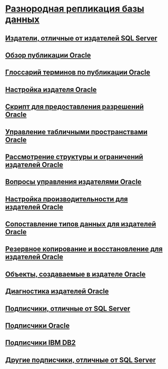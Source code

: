 # [Разнородная репликация базы данных](heterogeneous-database-replication.md)
## [Издатели, отличные от издателей SQL Server](non-sql-server-publishers.md)
## [Обзор публикации Oracle](oracle-publishing-overview.md)
## [Глоссарий терминов по публикации Oracle](glossary-of-terms-for-oracle-publishing.md)
## [Настройка издателя Oracle](configure-an-oracle-publisher.md)
## [Скрипт для предоставления разрешений Oracle](script-to-grant-oracle-permissions.md)
## [Управление табличными пространствами Oracle](manage-oracle-tablespaces.md)
## [Рассмотрение структуры и ограничений издателей Oracle](design-considerations-and-limitations-for-oracle-publishers.md)
## [Вопросы управления издателями Oracle](administrative-considerations-for-oracle-publishers.md)
## [Настройка производительности для издателей Oracle](performance-tuning-for-oracle-publishers.md)
## [Сопоставление типов данных для издателей Oracle](data-type-mapping-for-oracle-publishers.md)
## [Резервное копирование и восстановление для издателей Oracle](backup-and-restore-for-oracle-publishers.md)
## [Объекты, создаваемые в издателе Oracle](objects-created-on-the-oracle-publisher.md)
## [Диагностика издателей Oracle](troubleshooting-oracle-publishers.md)
## [Подписчики, отличные от SQL Server](non-sql-server-subscribers.md)
## [Подписчики Oracle](oracle-subscribers.md)
## [Подписчики IBM DB2](ibm-db2-subscribers.md)
## [Другие подписчики, отличные от SQL Server](other-non-sql-server-subscribers.md)
